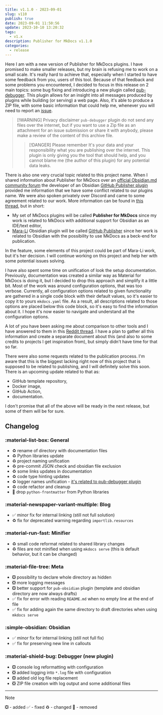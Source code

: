 ```yaml
---
title: v1.1.0 - 2023-09-01
slug: v110
publish: true
date: 2023-09-01 11:50:56
update: 2023-10-10 13:20:32
tags:
  - v1.x
description: Publisher for MkDocs v1.1.0
categories:
  - release
---
```


Here I am with a new version of Publisher for MkDocs plugins. I have promised to make smaller releases, but my brain is refusing me to work on a small scale. It's really hard to achieve that, especially when I started to have some feedback from you, users of this tool. Because of that feedback and some problems you encountered, I decided to focus in this release on 2 main topics: some bug fixing and introducing a new plugin called [pub-debugger](../02_setup/99_development/01_setting-up-debugger.md). This plugin allows for an insight into all messages produced by plugins while building (or serving) a web page. Also, it's able to produce a ZIP file, with some basic information that could help me, whenever you will need to report an [issue](https://github.com/mkusz/mkdocs-publisher/issues).

> [!WARNING] Privacy disclaimer
> `pub-debugger` plugin do not send any files over the internet, but if you want to use a Zip file as an attachment for an issue submission or share it with anybody, please make a review of the content of this archive file.
> > [!DANGER] Please remember
> > It's your data and your responsibility what you are publishing over the internet. This plugin is only giving you the tool that should help, and you cannot blame me (the author of this plugin) for any potential data leaks.

There is also one very crucial topic related to this project name. When I shared information about Publisher for MkDocs over an [official Obsidian.md community forum](https://forum.obsidian.md/top?period=daily) the developer of an Obsidian [GitHub Publisher plugin](https://github.com/ObsidianPublisher/obsidian-github-publisher) provided me information that we have some conflict related to our plugins name. We were also spoken privately over Discord and came to some agreement related to our work. More information can be found in [this thread](https://forum.obsidian.md/t/self-hosted-notes-by-using-mkdocs-with-blogging-capability/61643/6), but in short:

- My set of MkDocs plugins will be called **Publisher for MkDocs** since my work is related to MkDocs with additional support for Obsidian as an IDE/text editor,
- [Mara-Li](https://github.com/Lisandra-dev) Obsidian plugin will be called [GitHub Publisher](https://github.com/ObsidianPublisher/obsidian-github-publisher) since her work is related to Obsidian with the possibility to use MkDocs as a beck-end for publication.

In the feature, some elements of this project could be part of Mara-Li work, but it's her decision. I will continue working on this project and help her with some potential issues solving.

I have also spent some time on unification of look the setup documentation. Previously, documentation was created a similar way as Material for MkDocs is doing it, but I decided to drop this approach and simplify it a little bit. Most of the work was around configuration options, that was too verbose. Currently, all configuration options related to given functionality are gathered in a single code block with their default values, so it's easier to copy it to yours `mkdocs.yaml` file. As a result, all descriptions related to those options are placed below this code block, so it's easy to find the information about it. I hope it's now easier to navigate and understand all the configuration options.

A lot of you have been asking me about comparison to other tools and I have answered to them in this [Reddit thread](https://www.reddit.com/r/ObsidianMD/comments/149z9fe/mkdocs_publisher_as_an_alternative_for_official/). I have a plan to gather all this information and create a separate document about this (and also to some credits to projects I get inspiration from), but simply didn't have time for that so far.

There were also some requests related to the publication process. I'm aware that this is the biggest lacking right now of this project that is supposed to be related to publishing, and I will definitely solve this soon. There is an upcoming update related to that as:

- GitHub template repository,
- Docker image,
- GitHub Action,
- documentation.

I don't promise that all of the above will be ready in the next release, but some of them will be for sure.

<!-- more -->

## Changelog

### :material-list-box: General

- ♻️ rename of directory with documentation files
- ♻️ Python libraries update
- ♻️ project naming unification
- ♻️ pre-commit JSON check and obsidian file exclusion
- ♻️ some links updates in documentation
- ♻️ code type hinting updates
- ♻️ logger names unification - [it's related to pub-debugger plugin](../02_setup/99_development/01_setting-up-debugger.md#python-logging-for-mkdocs)
- ♻️ code refactor and cleanup
- 🚫 drop `python-frontmatter` from Python libraries

### :material-newspaper-variant-multiple: Blog

- ✅ minor fix for internal linking (still not full solution)
- ♻️ fix for deprecated warning regarding `importlib.resources`

### :material-run-fast: Minifier

- ♻️ small code reformat related to shared library changes
- ♻️ files are not minified when using `mkdocs serve` (this is default behavior, but it can be changed)

### :material-file-tree: Meta

- ❎ possibility to declare whole directory as hidden
- ❎ more logging messages
- ❎ better support for `pub-obsidian` plugin (template and obsidian directory are now always drafts)
- ✅ fix for error with reading `README.md` when no empty line at the end of file
- ✅ fix for adding again the same directory to draft directories when using `mkdocs serve`

### :simple-obsidian: Obsidian

- ✅ minor fix for internal linking (still not full fix)
- ✅ fix for preserving new line in callouts

### :material-shield-bug: Debugger (new plugin)

- ❎ console log reformatting with configuration
- ❎ added logging into `*.log` file with configuration
- ❎ added old log file replacement
- ❎ ZIP file creation with log output and some additional files

---

> [!note]
> ❎ - added ✅ - fixed ♻️️ - changed 🚫 - removed
